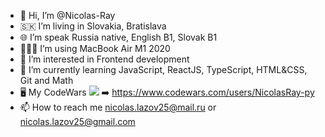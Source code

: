 - 👋 Hi, I’m @Nicolas-Ray
- 🇸🇰 I’m living in Slovakia, Bratislava
- 🌐 I’m speak Russia native, English B1, Slovak B1
- 👨🏻‍💻 I’m using MacBook Air M1 2020
- 👀 I’m interested in Frontend development
- 🌱 I’m currently learning JavaScript, ReactJS, TypeScript, HTML&CSS, Git and Math
- 🖥️ My CodeWars <img src="https://www.codewars.com/users/NicolasRay-py/badges/small"/> ➡️ https://www.codewars.com/users/NicolasRay-py 
- 📫 How to reach me nicolas.lazov25@mail.ru or nicolas.lazov25@gmail.com

<!---
Nicolas-Ray/Nicolas-Ray is a ✨ special ✨ repository because its `README.md` (this file) appears on your GitHub profile.
You can click the Preview link to take a look at your changes.
--->
